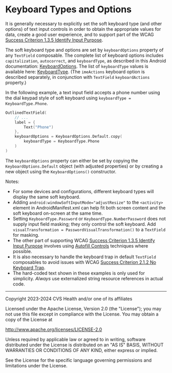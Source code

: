 # Keyboard Types and Options
It is generally necessary to explicitly set the soft keyboard type (and other options) of text input controls in order to obtain the appropriate values for data, create a good user experience, and to support part of the WCAG [Success Criterion 1.3.5 Identify Input Purpose](https://www.w3.org/TR/WCAG22/#identify-input-purpose).

The soft keyboard type and options are set by `keyboardOptions` property of any `TextField` composable. The complete list of keyboard options includes `capitalization`, `autocorrect`, and `keyboardType`, as described in this Android documentation: [KeyboardOptions](https://developer.android.com/reference/kotlin/androidx/compose/foundation/text/KeyboardOptions). The list of `keyboardType` values is available here:
[KeyboardType](https://developer.android.com/reference/kotlin/androidx/compose/ui/text/input/KeyboardType). (The `imeActions` keyboard option is described separately, in conjunction with `TextField` `keyboardActions` property.)

In the following example, a text input field accepts a phone number using the dial keypad style of soft keyboard using `keyboardType = KeyboardType.Phone`.

```kotlin
OutlinedTextField(
    // ...
    label = {
        Text("Phone")
    },
    keyboardOptions = KeyboardOptions.Default.copy(
        keyboardType = KeyboardType.Phone
    )
)
```

The `keyboardOptions` property can either be set by copying the `KeyboardOptions.Default` object (with adjusted properties) or by creating a new object using the `KeyboardOptions()` constructor.

Notes:

* For some devices and configurations, different keyboard types will display the same soft keyboard.
* Adding `android:windowSoftInputMode="adjustResize"` to the `<activity>` element in AndroidManifest.xml can help fit both screen content and the soft keyboard on-screen at the same time.
* Setting `KeyboardType.Password` or `KeyboardType.NumberPassword` does not supply input field masking; they only control the soft keyboard. Add `visualTransformation = PasswordVisualTransformation()` to a `TextField` for masking.
* The other part of supporting WCAG [Success Criterion 1.3.5 Identify Input Purpose](https://www.w3.org/TR/WCAG22/#identify-input-purpose) involves using [Autofill Controls](../components/AutofillControls.md) techniques where possible. 
* It is also necessary to handle the keyboard trap in default `TextField` composables to avoid issues with WCAG [Success Criterion 2.1.2 No Keyboard Trap](https://www.w3.org/TR/WCAG22/#no-keyboard-trap).
* The hard-coded text shown in these examples is only used for simplicity. _Always_ use externalized string resource references in actual code.

----

Copyright 2023-2024 CVS Health and/or one of its affiliates

Licensed under the Apache License, Version 2.0 (the "License");
you may not use this file except in compliance with the License.
You may obtain a copy of the License at

http://www.apache.org/licenses/LICENSE-2.0

Unless required by applicable law or agreed to in writing, software
distributed under the License is distributed on an "AS IS" BASIS,
WITHOUT WARRANTIES OR CONDITIONS OF ANY KIND, either express or implied.

See the License for the specific language governing permissions and
limitations under the License.